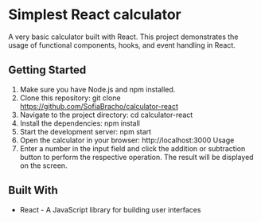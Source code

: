 # Simplest React calculator
A very basic calculator built with React. This project demonstrates the usage of functional components, hooks, and event handling in React.


## Getting Started
1. Make sure you have Node.js and npm installed.
2. Clone this repository: git clone https://github.com/SofiaBracho/calculator-react
3. Navigate to the project directory: cd calculator-react
4. Install the dependencies: npm install
5. Start the development server: npm start
6. Open the calculator in your browser: http://localhost:3000
Usage
7. Enter a number in the input field and click the addition or subtraction button to perform the respective operation. The result will be displayed on the screen.


## Built With
- React - A JavaScript library for building user interfaces
